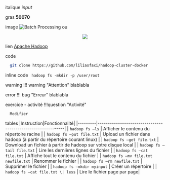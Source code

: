 italique
_input_

gras
**50070**

image
![Batch Processing](img/batch.png)
ou
<center><img src="../img/tp1/purchases-tail.png"></center>


lien
[Apache Hadoop](http://hadoop.apache.org/)

code
``` Bash
  git clone https://github.com/liliasfaxi/hadoop-cluster-docker
```

inline code
``` hadoop fs -mkdir -p /user/root```

warning
!!! warning "Attention"
    blablabla


error
!!! bug "Erreur"
    blablabla

exercice - activité
!!!question "Activité"

      Modifier

tables
|Instruction|Fonctionnalité|
|---------|-------------------------------------------------------------|
| ```hadoop fs –ls``` | Afficher le contenu du répertoire racine |
| ```hadoop fs –put file.txt``` | Upload un fichier dans hadoop (à partir du répertoire courant linux) |
| ```hadoop fs –get file.txt``` | Download un fichier à partir de hadoop sur votre disque local |
| ```hadoop fs –tail file.txt``` | Lire les dernières lignes du fichier   |
| ```hadoop fs –cat file.txt``` | Affiche tout le contenu du fichier  |
| ```hadoop fs –mv file.txt newfile.txt``` |  Renommer le fichier  |
| ```hadoop fs –rm newfile.txt``` | Supprimer le fichier  |
| ```hadoop fs –mkdir myinput``` | Créer un répertoire |
| ```hadoop fs –cat file.txt \| less``` | Lire le fichier page par page|
